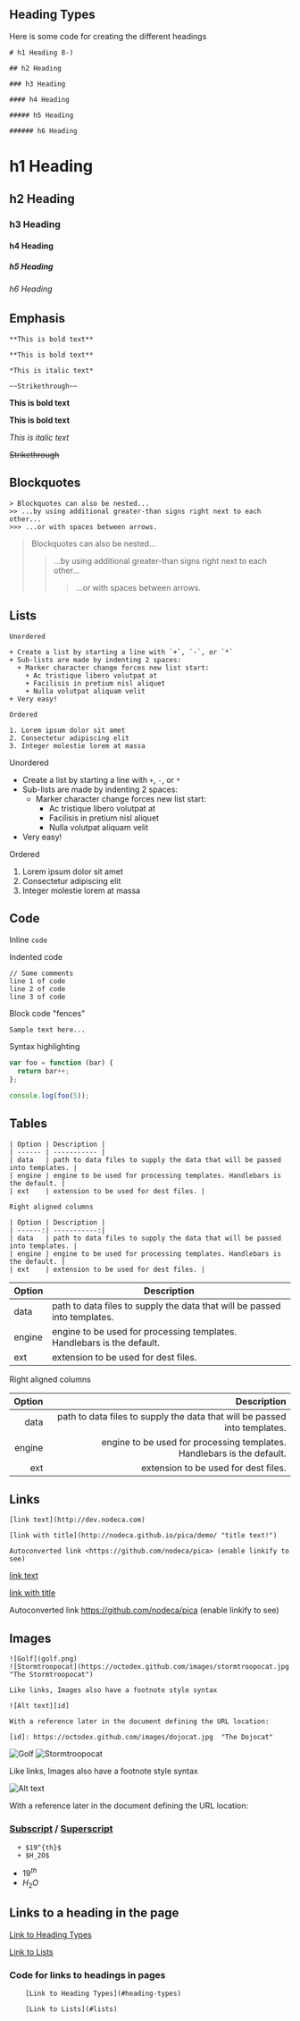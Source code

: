 
## Heading Types

Here is some code for creating the different headings

    # h1 Heading 8-)

    ## h2 Heading

    ### h3 Heading

    #### h4 Heading

    ##### h5 Heading

    ###### h6 Heading

# h1 Heading

## h2 Heading

### h3 Heading

#### h4 Heading

##### h5 Heading

###### h6 Heading


## Emphasis

    **This is bold text**

    **This is bold text**

    *This is italic text*

    ~~Strikethrough~~

**This is bold text**

**This is bold text**

*This is italic text*

~~Strikethrough~~

## Blockquotes

    > Blockquotes can also be nested...
    >> ...by using additional greater-than signs right next to each other...
    >>> ...or with spaces between arrows.

> Blockquotes can also be nested...
>> ...by using additional greater-than signs right next to each other...
>>> ...or with spaces between arrows.

## Lists

    Unordered

    + Create a list by starting a line with `+`, `-`, or `*`
    + Sub-lists are made by indenting 2 spaces:
      + Marker character change forces new list start:
        + Ac tristique libero volutpat at
        + Facilisis in pretium nisl aliquet
        + Nulla volutpat aliquam velit
    + Very easy!

    Ordered

    1. Lorem ipsum dolor sit amet
    2. Consectetur adipiscing elit
    3. Integer molestie lorem at massa  

Unordered

+ Create a list by starting a line with `+`, `-`, or `*`
+ Sub-lists are made by indenting 2 spaces:
  + Marker character change forces new list start:
    + Ac tristique libero volutpat at
    + Facilisis in pretium nisl aliquet
    + Nulla volutpat aliquam velit
+ Very easy!

Ordered

1. Lorem ipsum dolor sit amet
2. Consectetur adipiscing elit
3. Integer molestie lorem at massa

## Code

Inline `code`

Indented code

    // Some comments
    line 1 of code
    line 2 of code
    line 3 of code

Block code "fences"

```
Sample text here...
```

Syntax highlighting

``` js
var foo = function (bar) {
  return bar++;
};

console.log(foo(5));
```

## Tables

    | Option | Description |
    | ------ | ----------- |
    | data   | path to data files to supply the data that will be passed into templates. |
    | engine | engine to be used for processing templates. Handlebars is the default. |
    | ext    | extension to be used for dest files. |

    Right aligned columns

    | Option | Description |
    | ------:| -----------:|
    | data   | path to data files to supply the data that will be passed into templates. |
    | engine | engine to be used for processing templates. Handlebars is the default. |
    | ext    | extension to be used for dest files. |

| Option | Description |
| ------ | ----------- |
| data   | path to data files to supply the data that will be passed into templates. |
| engine | engine to be used for processing templates. Handlebars is the default. |
| ext    | extension to be used for dest files. |

Right aligned columns

| Option | Description |
| ------:| -----------:|
| data   | path to data files to supply the data that will be passed into templates. |
| engine | engine to be used for processing templates. Handlebars is the default. |
| ext    | extension to be used for dest files. |

## Links

    [link text](http://dev.nodeca.com)

    [link with title](http://nodeca.github.io/pica/demo/ "title text!")

    Autoconverted link <https://github.com/nodeca/pica> (enable linkify to see)

[link text](http://dev.nodeca.com)

[link with title](http://nodeca.github.io/pica/demo/ "title text!")

Autoconverted link <https://github.com/nodeca/pica> (enable linkify to see)

## Images

    ![Golf](golf.png)
    ![Stormtroopocat](https://octodex.github.com/images/stormtroopocat.jpg "The Stormtroopocat")

    Like links, Images also have a footnote style syntax

    ![Alt text][id]

    With a reference later in the document defining the URL location:

    [id]: https://octodex.github.com/images/dojocat.jpg  "The Dojocat"

![Golf](golf.png)
![Stormtroopocat](https://octodex.github.com/images/stormtroopocat.jpg "The Stormtroopocat")

Like links, Images also have a footnote style syntax

![Alt text][id]

With a reference later in the document defining the URL location:

[id]: https://octodex.github.com/images/dojocat.jpg  "The Dojocat"

### [Subscript](https://github.com/markdown-it/markdown-it-sub) / [Superscript](https://github.com/markdown-it/markdown-it-sup)

      + $19^{th}$
      + $H_2O$

+ $19^{th}$
+ $H_2O$

## Links to a heading in the page

[Link to Heading Types](#heading-types)

[Link to Lists](#lists)

### Code for links to headings in pages

        [Link to Heading Types](#heading-types)

        [Link to Lists](#lists)